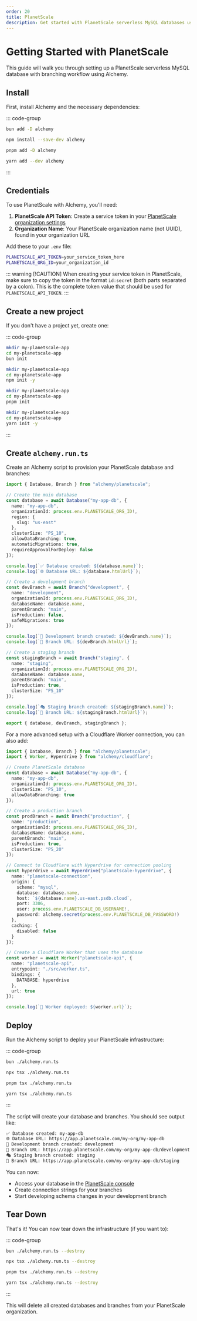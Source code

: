 ```yaml
---
order: 20
title: PlanetScale
description: Get started with PlanetScale serverless MySQL databases using Alchemy's Infrastructure-as-Code approach for database and branch management.
---
```


# Getting Started with PlanetScale

This guide will walk you through setting up a PlanetScale serverless MySQL database with branching workflow using Alchemy.

## Install

First, install Alchemy and the necessary dependencies:

::: code-group

```sh [bun]
bun add -D alchemy
```

```sh [npm]
npm install --save-dev alchemy
```

```sh [pnpm]
pnpm add -D alchemy
```

```sh [yarn]
yarn add --dev alchemy
```

:::

## Credentials

To use PlanetScale with Alchemy, you'll need:

1. **PlanetScale API Token**: Create a service token in your [PlanetScale organization settings](https://app.planetscale.com/organization/settings/service-tokens)
2. **Organization Name**: Your PlanetScale organization name (not UUID), found in your organization URL

Add these to your `.env` file:

```sh
PLANETSCALE_API_TOKEN=your_service_token_here
PLANETSCALE_ORG_ID=your_organization_id
```

::: warning [!CAUTION]
When creating your service token in PlanetScale, make sure to copy the token in the format `id:secret` (both parts separated by a colon). This is the complete token value that should be used for `PLANETSCALE_API_TOKEN`.
:::

## Create a new project

If you don't have a project yet, create one:

::: code-group

```sh [bun]
mkdir my-planetscale-app
cd my-planetscale-app
bun init
```

```sh [npm]
mkdir my-planetscale-app
cd my-planetscale-app
npm init -y
```

```sh [pnpm]
mkdir my-planetscale-app
cd my-planetscale-app
pnpm init
```

```sh [yarn]
mkdir my-planetscale-app
cd my-planetscale-app
yarn init -y
```

:::

## Create `alchemy.run.ts`

Create an Alchemy script to provision your PlanetScale database and branches:

```ts
import { Database, Branch } from "alchemy/planetscale";

// Create the main database
const database = await Database("my-app-db", {
  name: "my-app-db",
  organizationId: process.env.PLANETSCALE_ORG_ID!,
  region: {
    slug: "us-east"
  },
  clusterSize: "PS_10",
  allowDataBranching: true,
  automaticMigrations: true,
  requireApprovalForDeploy: false
});

console.log(`✅ Database created: ${database.name}`);
console.log(`🌐 Database URL: ${database.htmlUrl}`);

// Create a development branch
const devBranch = await Branch("development", {
  name: "development",
  organizationId: process.env.PLANETSCALE_ORG_ID!,
  databaseName: database.name,
  parentBranch: "main",
  isProduction: false,
  safeMigrations: true
});

console.log(`🌿 Development branch created: ${devBranch.name}`);
console.log(`🔗 Branch URL: ${devBranch.htmlUrl}`);

// Create a staging branch
const stagingBranch = await Branch("staging", {
  name: "staging",
  organizationId: process.env.PLANETSCALE_ORG_ID!,
  databaseName: database.name,
  parentBranch: "main",
  isProduction: true,
  clusterSize: "PS_10"
});

console.log(`🎭 Staging branch created: ${stagingBranch.name}`);
console.log(`🔗 Branch URL: ${stagingBranch.htmlUrl}`);

export { database, devBranch, stagingBranch };
```

For a more advanced setup with a Cloudflare Worker connection, you can also add:

```ts
import { Database, Branch } from "alchemy/planetscale";
import { Worker, Hyperdrive } from "alchemy/cloudflare";

// Create PlanetScale database
const database = await Database("my-app-db", {
  name: "my-app-db", 
  organizationId: process.env.PLANETSCALE_ORG_ID!,
  clusterSize: "PS_10",
  allowDataBranching: true
});

// Create a production branch
const prodBranch = await Branch("production", {
  name: "production",
  organizationId: process.env.PLANETSCALE_ORG_ID!,
  databaseName: database.name,
  parentBranch: "main",
  isProduction: true,
  clusterSize: "PS_20"
});

// Connect to Cloudflare with Hyperdrive for connection pooling
const hyperdrive = await Hyperdrive("planetscale-hyperdrive", {
  name: "planetscale-connection",
  origin: {
    scheme: "mysql",
    database: database.name,
    host: `${database.name}.us-east.psdb.cloud`,
    port: 3306,
    user: process.env.PLANETSCALE_DB_USERNAME!,
    password: alchemy.secret(process.env.PLANETSCALE_DB_PASSWORD!)
  },
  caching: {
    disabled: false
  }
});

// Create a Cloudflare Worker that uses the database
const worker = await Worker("planetscale-api", {
  name: "planetscale-api",
  entrypoint: "./src/worker.ts",
  bindings: {
    DATABASE: hyperdrive
  },
  url: true
});

console.log(`🚀 Worker deployed: ${worker.url}`);
```

## Deploy

Run the Alchemy script to deploy your PlanetScale infrastructure:

::: code-group

```sh [bun]
bun ./alchemy.run.ts
```

```sh [npm]
npx tsx ./alchemy.run.ts
```

```sh [pnpm]
pnpm tsx ./alchemy.run.ts
```

```sh [yarn]
yarn tsx ./alchemy.run.ts
```

:::

The script will create your database and branches. You should see output like:

```sh
✅ Database created: my-app-db
🌐 Database URL: https://app.planetscale.com/my-org/my-app-db
🌿 Development branch created: development
🔗 Branch URL: https://app.planetscale.com/my-org/my-app-db/development
🎭 Staging branch created: staging
🔗 Branch URL: https://app.planetscale.com/my-org/my-app-db/staging
```

You can now:
- Access your database in the [PlanetScale console](https://app.planetscale.com)
- Create connection strings for your branches
- Start developing schema changes in your development branch

## Tear Down

That's it! You can now tear down the infrastructure (if you want to):

::: code-group

```sh [bun]
bun ./alchemy.run.ts --destroy
```

```sh [npm]
npx tsx ./alchemy.run.ts --destroy
```

```sh [pnpm]
pnpm tsx ./alchemy.run.ts --destroy
```

```sh [yarn]
yarn tsx ./alchemy.run.ts --destroy
```

:::

This will delete all created databases and branches from your PlanetScale organization.